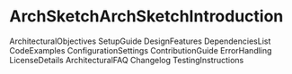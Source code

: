 # ArchSketchArchSketchIntroduction
ArchitecturalObjectives
SetupGuide
DesignFeatures
DependenciesList
CodeExamples
ConfigurationSettings
ContributionGuide
ErrorHandling
LicenseDetails
ArchitecturalFAQ
Changelog
TestingInstructions
